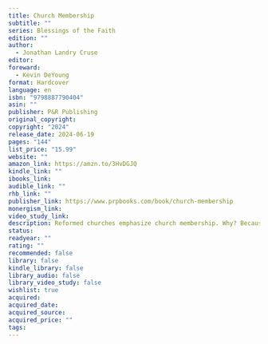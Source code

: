 ```yaml
---
title: Church Membership
subtitle: ""
series: Blessings of the Faith
edition: ""
author:
  - Jonathan Landry Cruse
editor: 
foreward:
  - Kevin DeYoung
format: Hardcover
language: en
isbn: "9798887790404"
asin: ""
publisher: P&R Publishing
original_copyright: 
copyright: "2024"
release_date: 2024-06-19
pages: "144"
list_price: "15.99"
website: ""
amazon_link: https://amzn.to/3HvDGJQ
kindle_link: ""
ibooks_link: 
audible_link: ""
rhb_link: ""
publisher_link: https://www.prpbooks.com/book/church-membership
monergism_link: 
video_study_link: 
description: Reformed churches emphasize church membership. Why? Because membership provides all kinds of practical, spiritual blessings for our flourishing. This friendly overview features discussion questions and an extensive Q&A section.
status: 
readyear: ""
rating: ""
recommended: false
library: false
kindle_library: false
library_audio: false
library_video_study: false
wishlist: true
acquired: 
acquired_date: 
acquired_source: 
acquired_price: ""
tags:
---
```

